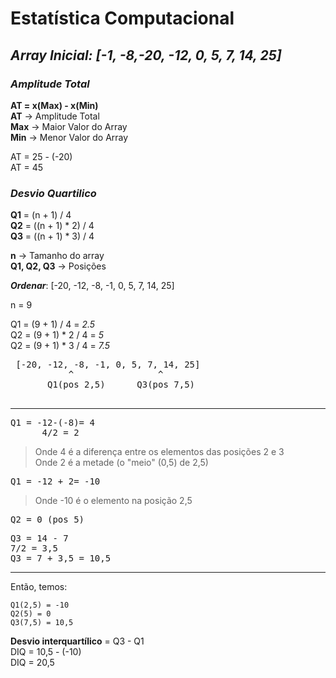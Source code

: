 # Estatística Computacional

## ***Array Inicial: [-1, -8,-20, -12, 0, 5, 7, 14, 25]***

### ***Amplitude Total***
 **AT = x(Max) - x(Min)**  
 **AT** -> Amplitude Total  
 **Max** -> Maior Valor do Array  
 **Min** -> Menor Valor do Array  

AT = 25 - (-20)  
AT = 45  

### ***Desvio Quartilico***  

 **Q1** = (n + 1) / 4  
 **Q2** = ((n + 1) * 2) / 4  
 **Q3** = ((n + 1) * 3) / 4  

**n** -> Tamanho do array  
**Q1, Q2, Q3** -> Posições   


**_Ordenar_**: [-20, -12, -8, -1, 0, 5, 7, 14, 25]  

n = 9

Q1 = (9 + 1) / 4 = _2.5_  
Q2 = (9 + 1) * 2 / 4 = _5_  
Q2 = (9 + 1) * 3 / 4 = _7.5_  

<pre>
 [-20, -12, -8, -1, 0, 5, 7, 14, 25]  
           ^                ^ 
       Q1(pos 2,5)      Q3(pos 7,5)
 </pre>
___
<pre>
Q1 = -12-(-8)= 4
	  4/2 = 2
</pre>
>Onde 4 é a diferença entre os elementos das posições 2 e 3  
>Onde 2 é a metade (o "meio" (0,5) de 2,5)  
<pre>Q1 = -12 + 2= -10</pre> 
> Onde -10 é o elemento na posição 2,5  

<pre>Q2 = 0 (pos 5)</pre>
<pre>
Q3 = 14 - 7
7/2 = 3,5
Q3 = 7 + 3,5 = 10,5
</pre>
___
Então, temos:  
```
Q1(2,5) = -10  
Q2(5) = 0  
Q3(7,5) = 10,5  
```

**Desvio interquartílico** = Q3 - Q1  
DIQ = 10,5 - (-10)  
DIQ = 20,5  




